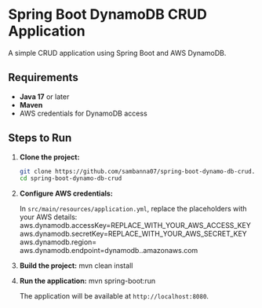 # Spring Boot DynamoDB CRUD Application

A simple CRUD application using Spring Boot and AWS DynamoDB.

## Requirements

- **Java 17** or later
- **Maven**
- AWS credentials for DynamoDB access

## Steps to Run

1. **Clone the project:**

   ```bash
   git clone https://github.com/sambanna07/spring-boot-dynamo-db-crud.git
   cd spring-boot-dynamo-db-crud
   ```

2. **Configure AWS credentials:**

   In `src/main/resources/application.yml`, replace the placeholders with your AWS details:
   aws.dynamodb.accessKey=REPLACE_WITH_YOUR_AWS_ACCESS_KEY
   aws.dynamodb.secretKey=REPLACE_WITH_YOUR_AWS_SECRET_KEY
   aws.dynamodb.region=<DYNAMODB-REGION>
   aws.dynamodb.endpoint=dynamodb.<DYNAMODB-REGION>.amazonaws.com

3. **Build the project:**
   mvn clean install

4. **Run the application:**
   mvn spring-boot:run

   The application will be available at `http://localhost:8080`.
